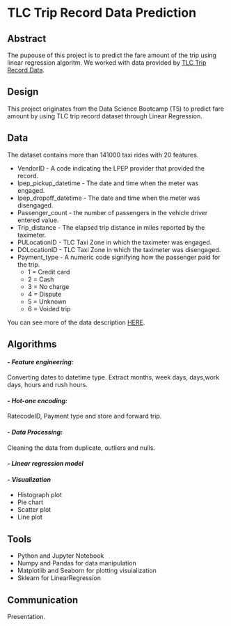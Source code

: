 # TLC Trip Record Data Prediction

## Abstract

The pupouse of this project is to predict the fare amount of the trip using linear regression algoritm.
We worked with data provided by [TLC Trip Record Data](https://www1.nyc.gov/site/tlc/about/tlc-trip-record-data.page).


## Design

This project originates from the Data Science Bootcamp (T5) to predict fare amount by using TLC trip record dataset through Linear Regression.

## Data

The dataset contains more than 141000 taxi rides with 20 features.
- VendorID - A code indicating the LPEP provider that provided the record.
- lpep_pickup_datetime - The date and time when the meter was engaged.
- lpep_dropoff_datetime - The date and time when the meter was disengaged.
- Passenger_count - the number of passengers in the vehicle driver entered value.
- Trip_distance - The elapsed trip distance in miles reported by the taximeter.
- PULocationID - TLC Taxi Zone in which the taximeter was engaged.
- DOLocationID - TLC Taxi Zone in which the taximeter was disengaged.
- Payment_type - A numeric code signifying how the passenger paid for the trip.
  * 1 = Credit card
  * 2 = Cash
  * 3 = No charge
  * 4 = Dispute
  * 5 = Unknown
  * 6 = Voided trip

You can see more of the data description [HERE](https://www1.nyc.gov/assets/tlc/downloads/pdf/data_dictionary_trip_records_green.pdf).


## Algorithms

#### - ***Feature engineering:***
Converting dates to datetime type.
Extract months, week days, days,work days, hours and rush hours.
#### - ***Hot-one encoding:***
RatecodeID, Payment type and store and forward trip.
#### - ***Data Processing:***
Cleaning the data from duplicate, outliers and nulls.
#### - ***Linear regression model***

#### - ***Visualization***
  - Histograph plot
  - Pie chart
  - Scatter plot
  - Line plot

## Tools

- Python and Jupyter Notebook
- Numpy and Pandas for data manipulation
- Matplotlib and Seaborn for plotting visuialization
- Sklearn for LinearRegression


## Communication
Presentation.
